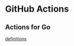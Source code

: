 # GitHub Actions

## Actions for Go

[definitions](https://github.com/pottava/github-actions/tree/master/go)
